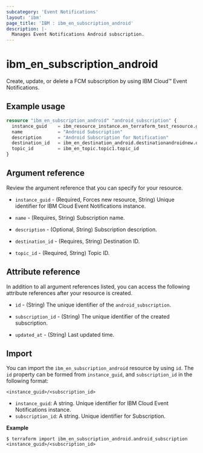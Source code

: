 ```yaml
---
subcategory: 'Event Notifications'
layout: 'ibm'
page_title: 'IBM : ibm_en_subscription_android'
description: |-
  Manages Event Notifications Android subscription.
---
```


# ibm_en_subscription_android

Create, update, or delete a FCM subscription by using IBM Cloud™ Event Notifications.

## Example usage

```terraform
resource "ibm_en_subscription_android" "android_subscription" {
  instance_guid    = ibm_resource_instance.en_terraform_test_resource.guid
  name             = "Android Subscription"
  description      = "Android Subscription for Notification"
  destination_id   = ibm_en_destination_android.destinationandroidnew.destination_id
  topic_id         = ibm_en_topic.topic1.topic_id
}
```

## Argument reference

Review the argument reference that you can specify for your resource.

- `instance_guid` - (Required, Forces new resource, String) Unique identifier for IBM Cloud Event Notifications instance.

- `name` - (Requires, String) Subscription name.

- `description` - (Optional, String) Subscription description.

- `destination_id` - (Requires, String) Destination ID.

- `topic_id` - (Required, String) Topic ID.


## Attribute reference

In addition to all argument references listed, you can access the following attribute references after your resource is created.

- `id` - (String) The unique identifier of the `android_subscription`.

- `subscription_id` - (String) The unique identifier of the created subscription.

- `updated_at` - (String) Last updated time.

## Import

You can import the `ibm_en_subscription_android` resource by using `id`.
The `id` property can be formed from `instance_guid`, and `subscription_id` in the following format:

```
<instance_guid>/<subscription_id>
```

- `instance_guid`: A string. Unique identifier for IBM Cloud Event Notifications instance.
- `subscription_id`: A string. Unique identifier for Subscription.

**Example**

```
$ terraform import ibm_en_subscription_android.android_subscription <instance_guid>/<subscription_id>
```
